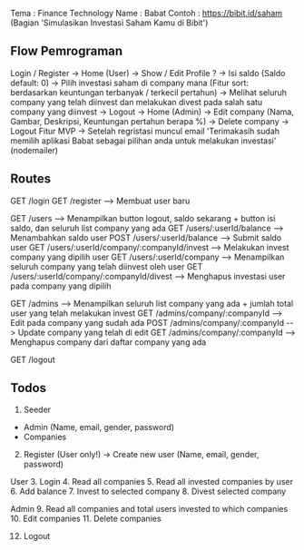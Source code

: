 Tema : Finance Technology
Name : Babat
Contoh : https://bibit.id/saham (Bagian 'Simulasikan Investasi Saham Kamu di Bibit')

Flow Pemrograman
----------------
Login / Register -> Home (User) -> Show / Edit Profile ?
                                -> Isi saldo (Saldo default: 0) 
                                -> Pilih investasi saham di company mana (Fitur sort: berdasarkan keuntungan terbanyak / terkecil pertahun)
                                -> Melihat seluruh company yang telah diinvest dan melakukan divest pada salah satu company yang diinvest
                                -> Logout
                 -> Home (Admin) -> Edit company (Nama, Gambar, Deskripsi, Keuntungan pertahun berapa %)
                                 -> Delete company
                                 -> Logout
Fitur MVP        -> Setelah regristasi muncul email 'Terimakasih sudah memilih aplikasi Babat sebagai pilihan anda untuk melakukan investasi' (nodemailer)
                                 
Routes
------                                
GET /login 
GET /register --> Membuat user baru

GET /users --> Menampilkan button logout, saldo sekarang + button isi saldo, dan seluruh list company yang ada
GET /users/:userId/balance --> Menambahkan saldo user
POST /users/:userId/balance --> Submit saldo user
GET /users/:userId/company/:companyId/invest  --> Melakukan invest company yang dipilih user
GET /users/:userId/company --> Menampilkan seluruh company yang telah diinvest oleh user
GET /users/:userId/company/:companyId/divest --> Menghapus investasi user pada company yang dipilih

GET /admins --> Menampilkan seluruh list company yang ada + jumlah total user yang telah melakukan invest
GET /admins/company/:companyId --> Edit pada company yang sudah ada
POST /admins/company/:companyId --> Update company yang telah di edit
GET /admins/company/:companyId --> Menghapus company dari daftar company yang ada

GET /logout

Todos
-----
1. Seeder
  - Admin (Name, email, gender, password)
  - Companies

2. Register (User only!) -> Create new user (Name, email, gender, password)

User
3. Login
4. Read all companies
5. Read all invested companies by user
6. Add balance
7. Invest to selected company
8. Divest selected company

Admin
9. Read all companies and total users invested to which companies
10. Edit companies
11. Delete companies

12. Logout